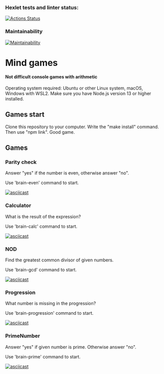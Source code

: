 ### Hexlet tests and linter status:
[![Actions Status](https://github.com/GatyzkayaGeka/frontend-project-44/workflows/hexlet-check/badge.svg)](https://github.com/GatyzkayaGeka/frontend-project-44/actions)

### Maintainability
[![Maintainability](https://api.codeclimate.com/v1/badges/6fa9b3970527baf94b5b/maintainability)](https://codeclimate.com/github/GatyzkayaGeka/frontend-project-44/maintainability)

# Mind games

#### Not difficult console games with arithmetic

Operating system required: Ubuntu or other Linux system, macOS, Windows with WSL2.
Make sure you have Node.js version 13 or higher installed. 

## Games start

Clone this repository to your computer. Write the "make install" command. Then use "npm link". Good game.

## Games

### Parity check

Answer "yes" if the number is even, otherwise answer "no".

Use 'brain-even' command to start.

[![asciicast](https://asciinema.org/a/c9R5WPxi4h2zG40AaVBOsqy9D.svg)](https://asciinema.org/a/c9R5WPxi4h2zG40AaVBOsqy9D)

### Calculator

What is the result of the expression?

Use 'brain-calc' command to start.

[![asciicast](https://asciinema.org/a/538589.svg)](https://asciinema.org/a/538589)

### NOD

Find the greatest common divisor of given numbers.

Use 'brain-gcd' command to start.

[![asciicast](https://asciinema.org/a/538696.svg)](https://asciinema.org/a/538696)

### Progression

What number is missing in the progression?

Use 'brain-progression' command to start.

[![asciicast](https://asciinema.org/a/539457.svg)](https://asciinema.org/a/539457)

### PrimeNumber

Answer "yes" if given number is prime. Otherwise answer "no".

Use 'brain-prime' command to start.

[![asciicast](https://asciinema.org/a/539549.svg)](https://asciinema.org/a/539549)